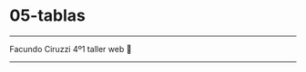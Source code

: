 # 05-tablas

------------------------------

Facundo Ciruzzi 4º1 taller web 🦔

------------------------------
